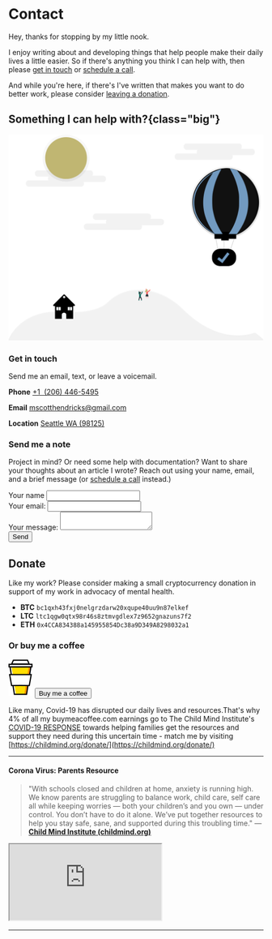 # Contact

Hey, thanks for stopping by my little nook.

I enjoy writing about and developing things that help people make their daily lives a little easier. So if there's anything you think I can help with, then please [get in touch](#get-in-touch) or [schedule a call](#schedule-a-call).

And while you're here, if there's I've written that makes you want to do better work, please consider [leaving a donation](#donate).

## Something I can help with?{class="big"}

![support](../src/assets/svg/support.svg)

### Get in touch

Send me an email, text, or leave a voicemail.

**Phone** [+1 ‪ (206) 446-5495](tel:+12064465495)

**Email** [mscotthendricks@gmail.com](mailto:mscotthendricks@gmail.com)

**Location** [Seattle WA (98125)](https://www.google.com/maps/place/Seattle,+WA+98125)

### Send me a note

Project in mind? Or need some help with documentation? Want to share your thoughts about an article I wrote? Reach out using your name, email, and a brief message (or [schedule a call](#schedule-a-call) instead.)

<div>
  <form action="https://formspree.io/mayprbyk" method="POST">
    <div class="sender-info">
      <div class="group">
        <label for="name" class="form-input-label">Your name</label>
        <input required class="form-input" type="text" name="name" />
      </div>
      <div class="group">
        <label  for="_replyto" class="form-input-label"> Your email:</label>
        <input required class="form-input" type="text" name="_replyto" />
      </div>
    </div>
    <div class="group message-wrapper">
      <label for="message" class="form-input-label">Your message:</label>
      <textarea required class="form-input" name="message"></textarea>
    </div>
    <span class="bar"></span>
    <div class="link-button">
      <button type="submit">Send</button>
    </div>
  </form>
</div>

## Donate

Like my work? Please consider making a small cryptocurrency donation in support of my work in advocacy of mental health.

- **BTC** `bc1qxh43fxj0nelgrzdarw20xqupe40uu9n87elkef`
- **LTC** `ltc1qgw0qtx98r46s8ztmvgdlex7z9652gnazuns7f2`
- **ETH** `0x4CCA834388a145955854Dc38a9D349A8298032a1`

### Or buy me a coffee

[![Buy me a coffee](../src/assets/svg/bmc.svg)](https://www.buymeacoff.ee/mscotthendricks)
<a class="link-button" href="https://www.buymeacoff.ee/mscotthendricks">
<button class="">Buy me a coffee </button>
</a>

Like many, Covid-19 has disrupted our daily lives and resources.That's why 4% of all my buymeacoffee.com earnings go to The Child Mind Institute's [COVID-19 RESPONSE](https://childmind.org/coping-during-covid-19-resources-for-parents/) towards helping families get the resources and support they need during this uncertain time - match me by visiting [https://childmind.org/donate/](https://childmind.org/donate/)

---

#### Corona Virus: Parents Resource

> "With schools closed and children at home, anxiety is running high. We know parents are struggling to balance work, child care, self care all while keeping worries — both your children’s and you own — under control. You don’t have to do it alone. We’ve put together resources to help you stay safe, sane, and supported during this troubling time." — **[Child Mind Institute (childmind.org)](https://childmind.org/donate)**

<div class="youtube">
<iframe src="https://www.youtube.com/embed/aYlXLMaFzgU"  allowfullscreen></iframe>
</div>

---
